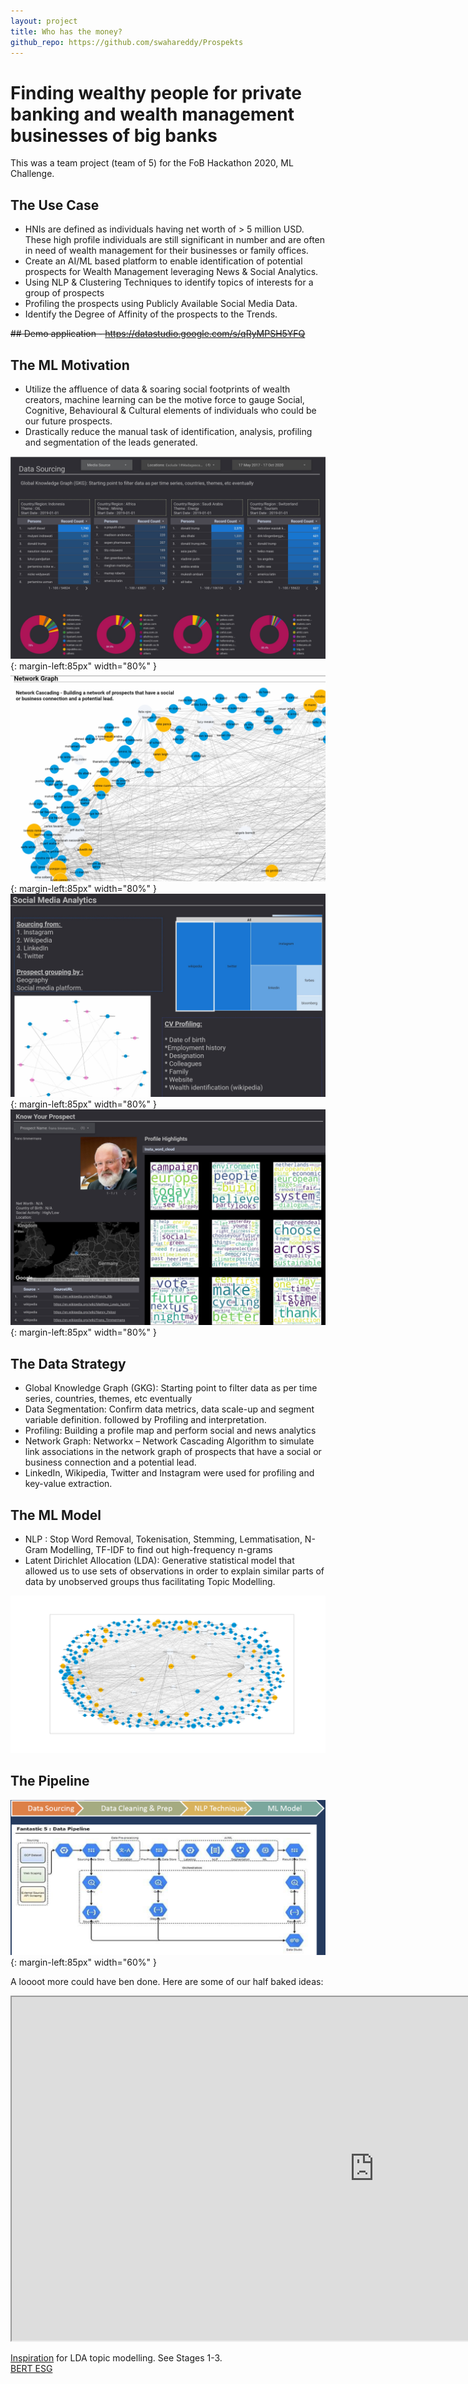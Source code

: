 ```yaml
---
layout: project
title: Who has the money?
github_repo: https://github.com/swahareddy/Prospekts
---
```

# Finding wealthy people for private banking and wealth management businesses of big banks
This was a team project (team of 5) for the FoB Hackathon 2020, ML Challenge.

## The Use Case
- HNIs are defined as individuals having net worth of > 5 million USD. These high profile individuals are still significant in number and are often in need of wealth management for their businesses or family offices.
- Create an AI/ML based platform to enable identification of potential prospects for Wealth Management leveraging News & Social Analytics.
- Using NLP & Clustering Techniques to identify topics of interests for a group of prospects
- Profiling the prospects using Publicly Available Social Media Data.
- Identify the Degree of Affinity of the prospects to the Trends.

<s>## Demo application - https://datastudio.google.com/s/qRyMPSH5YFQ</s>

## The ML Motivation
- Utilize the affluence of data & soaring social footprints of wealth creators, machine learning can be the motive force to gauge Social, Cognitive, Behavioural & Cultural elements of individuals who could be our future prospects.
- Drastically reduce the manual task of identification, analysis, profiling and segmentation of the leads generated.

![](prospekts_fob_hackathon/UI%20screenshots/screen2.jpg){: margin-left:85px" width="80%" }
![](prospekts_fob_hackathon/UI%20screenshots/screen5.jpg){: margin-left:85px" width="80%" }
![](prospekts_fob_hackathon/UI%20screenshots/screen6.jpg){: margin-left:85px" width="80%" }
![](prospekts_fob_hackathon/UI%20screenshots/screen7.jpg){: margin-left:85px" width="80%" } 

## The Data Strategy
- Global Knowledge Graph (GKG): Starting point to filter data as per time series, countries, themes, etc eventually
- Data Segmentation: Confirm data metrics, data scale-up and segment variable definition. followed by Profiling and interpretation.
- Profiling: Building a profile map and perform social and news analytics
- Network Graph: Networkx – Network Cascading Algorithm to simulate link associations in the network graph of prospects that have a social or business connection and a potential lead.
- LinkedIn, Wikipedia, Twitter and Instagram were used for profiling and key-value extraction. 

## The ML Model
- NLP : Stop Word Removal, Tokenisation, Stemming, Lemmatisation, N-Gram Modelling, TF-IDF to find out high-frequency n-grams
- Latent Dirichlet Allocation (LDA): Generative statistical model that allowed us to use sets of observations in order to explain similar parts of data by unobserved groups thus facilitating Topic Modelling.

![](prospekts_fob_hackathon/People%20Network,%20t=3.png)


## The Pipeline
![](prospekts_fob_hackathon/pipeline.png){: margin-left:85px" width="60%" }

A loooot more could have ben done. Here are some of our half baked ideas: 
<iframe src="https://docs.google.com/spreadsheets/d/e/2PACX-1vRLgVwqxvfwdTPAbQPXJ8V3sk50lQP8rRL5pg4c2cDnU9O6JmM1rk3k9qdI46GfDU8JZ9rAGEckOPtp/pubhtml?gid=0&amp;single=true&amp;widget=true&amp;headers=false" width="1160" height="550"></iframe>


[Inspiration](https://databricks.com/notebooks/esg_notebooks/01_esg_report.html) for LDA topic modelling. See Stages 1-3.<br>
<a href="https://github.com/mukut03/ESG-BERT" target="_blank">BERT ESG</a>
